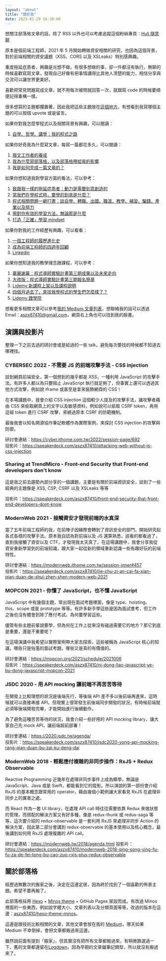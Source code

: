 ```yaml
---
layout: "about"
title: "關於我"
date: 2023-01-29 16:30:00
---
```


想關注部落格文章的話，除了 RSS 以外也可以考慮追蹤這個粉絲專頁：[Huli 隨意聊](https://www.facebook.com/huli.blog)

原本是個前端工程師，2021 年 5 月開始轉做資安相關的研究，也因為這個背景，對於前端相關的資安議題（XSS、CORS 以及 XSLeaks）特別感興趣。

重度拖延症患者，興趣是光想不做，有很多想做的事，卻一件都沒有執行。無聊的時候喜歡寫寫文章，發現自己好像有把事情講得比其他人清楚的能力，相信分享與交流可以讓世界更美好。

喜歡把常見問題寫成文章，就不用每次被問就回答一次，就跟寫 code 的時候要順便記得重構一樣。

很多想寫的主題都擱置著，因此我把這些主題放在[這個地方](https://github.com/aszx87410/blog/discussions)，有想看到我寫哪個主題的可以按個 upvote 或是留言。

如果你對我怎麼學程式以及相關背景有興趣，可以閱讀：

1. [自學、哲學、講學：我的程式之路](https://medium.com/hulis-blog/the-programming-journey-1-b9b19c0ef05b)

如果你好奇我為什麼寫文章，每寫一篇都花多久，可以閱讀：

1. [廢文工作者的養成](https://medium.com/@hulitw/%E5%BB%A2%E6%96%87%E5%B7%A5%E4%BD%9C%E8%80%85%E7%9A%84%E9%A4%8A%E6%88%90-d05a5b7e539)
2. [我為什麼寫部落格，以及部落格帶給我的影響](https://medium.com/@hulitw/blog-e7a23a74ae2b)
3. [我是如何完成一篇文章的？](https://medium.com/@hulitw/how-do-i-write-965328ae91fe)

如果你想知道我對學習方面的看法，可以參考：

1. [致跟我一樣的拖延症患者：動力是需要刻意創造的](https://medium.com/hulis-blog/procrastination-ba12754ada49)
2. [當我們在學程式時，要學的到底是什麼？](https://medium.com/@hulitw/learn-coding-9c572c2fb2)
3. [程式相關問題一網打盡：談自學、轉職、出國、職涯、教學、補習、騙錢、產業以及努力](https://medium.com/hulis-blog/qa-be72946f0b23)
4. [用對你有效的學習方法，無論那是什麼](https://medium.com/@hulitw/learning-c6656ef14cd4)
5. [打造「正確」學習 mindset](https://medium.com/@hulitw/mindset-36c163303217)

如果你對我的工作經歷有興趣，可以看看：

1. [一個工程師的履歷進化史](https://medium.com/hulis-blog/resume-evolution-4c337ff30729)
2. [成為前端工程師的四週年回顧](https://medium.com/hulis-blog/4-years-review-7fb7edc52687?source=friends_link&sk=8a0099e4e8a8245f93ed140444669cd2)
3. [Linkedin](http://goo.gl/ar5yhh)

如果你想知道我的教學理念跟課程，可以參考：

1. [華麗謝幕：程式導師實驗計畫第三期成果以及未來走向](https://medium.com/@hulitw/mentor-program-3rd-result-df178bb55f4)
2. [大改版：程式導師實驗計畫第三期報名簡章](https://medium.com/hulis-blog/mentor-program-3rd-47a2e85e33b3)
3. [Lidemy 新課程上架以及課程說明](https://medium.com/@hulitw/lidemy-courses-fda610c7ff9b)
4. [四個月過去了，來找我學程式的學生們怎麼樣了？](https://medium.com/hulis-blog/mentor-program-2nd-review-e7c15f24dfb8)
5. [Lidemy 鋰學院](https://lidemy.com)

想看更多相關文章可以參考[我的 Medium 文章列表](https://github.com/aszx87410/blog/blob/master/medium.md)，想聯絡我的話可以透過 Email：aszx87410@gmail.com，網頁右上角也可以找到我的臉書。

## 演講與投影片

整理一下之前去過的研討會或是給過的一些 talk，避免每次要找的時候都不知道去哪裡找。

### CYBERSEC 2022 - 不需要 JS 的前端攻擊手法 - CSS injection

談到網頁前端安全，第一個想到的幾乎都是 XSS，一種利用 JavaScript 的攻擊手法。有許多人都以為只要阻止 JavaScript 執行就足夠了，但事實上還可以透過其他方式攻擊，例如說 iframe 或甚至是拿來裝飾網頁的 CSS！

在本場講題中，我會介紹 CSS injection 這個較少人提及的攻擊手法，讓攻擊者藉由 CSS 來偷取網頁上的文字以及敏感資料，例如說可以偷取 CSRF token，再用這組 token 進行 CSRF 攻擊，來繞過原本 CSRF 的防範機制。

最後我會以知名開源協作筆記軟體作為實際案例，來探討 CSS injection 的攻擊與防禦。

研討會連結：https://cyber.ithome.com.tw/2022/session-page/692  
投影片：https://speakerdeck.com/aszx87410/attacking-web-without-js-css-injection

### Sharing at TrendMicro - Front-end Security that Front-end developers don't know

這是我之前去趨勢內部分享的一個講題，主要是有關於前端資訊安全，談到了一些經典的主題像是 XSS, CSP, CSRF 以及 XSLeaks 等等

投影片：https://speakerdeck.com/aszx87410/front-end-security-that-front-end-developers-dont-know

### ModernWeb 2021 - 接觸資安才發現前端的水真深

當了五年前端工程師的我，在前陣子因緣際會轉到了資訊安全的部門，開始研究起各式各樣的攻擊手法。原本我自認為對前端以及 JS 還算熟悉，該看的都看過了，直到我接觸了資安以及 CTF，才發現我太天真了。在這場講題中，我會分享我從資安重新學習到的前端知識，跟大家一起從新的領域重新認識一些有趣好玩的前端特性。

研討會連結：https://modernweb.ithome.com.tw/session-inner#457  
投影片：https://speakerdeck.com/aszx87410/jie-chu-zi-an-cai-fa-xian-qian-duan-de-shui-zhen-shen-modern-web-2021

### MOPCON 2021 - 你懂了 JavaScript，也不懂 JavaScript

JavaScript 中有幾個主題，常出現在面試考題裡面，像是 type、hoisting、this、scope 或是 prototype 等等。有許多新手學這些是因為面試會考，但工作之後也沒有體會到除了應付考試，為何要學習這些。

儘管有些主題前輩說要學，但為何在工作上從來沒有碰過需要它的地方？那它到底是重要，還是不重要呢？

在這場演講中我希望以實際案例帶大家去探索，這些被稱為 JavaScript 核心的知識，哪些只是俗濫的面試考題，哪些又是真的有價值的。

研討會連結：https://mopcon.org/2021/schedule/2021006  
投影片：https://speakerdeck.com/aszx87410/ni-dong-liao-javascript-ye-bu-dong-javascript-mopcon-2021

### JSDC 2020 - 用 API mocking 讓前端不再苦苦等待

在開發上比較理想的狀況是後端先行，等後端 API 差不多以後前端再進來，這時候就可以直接串接 API。但現實上很常發生前後端同步開發的狀況，有時候前端就必須等後端開發完畢，才能開始進行後續動作。

為了避免這種苦苦等待的狀況，我會介紹一些好用的 API mocking library，讓大家自己先 mock API，讓前端超前部署！

研討會連結：https://2020.jsdc.tw/agenda/  
投影片：https://speakerdeck.com/aszx87410/jsdc2020-yong-api-mocking-rang-qian-duan-bu-zai-ku-deng-dai

### ModernWeb 2018 - 輕鬆應付複雜的非同步操作：RxJS + Redux Observable

Reactive Programming 近幾年在處理非同步事件上成為顯學，無論是 JavaScript、Java 或是 Swift，都能看到它的蹤影。所以演說的第一部份會介紹 RxJS 的基本概念跟常用的 operator，藉由幾個小範例讓大家看見 RxJS 在處理非同步上的厲害之處。

而 React 作為一套 UI library，在處理 API call 時往往需要依靠 Redux 來做狀態的管理，而搭配的解決方案又有好多種，像是 redux-thunk 或 redux-saga 等等。這次要介紹的 redux-observable 是一套利用 RxJS 來處理非同步 Action 的解決方案，因此第二部分會講到 redux-observable 的基本使用以及核心概念，最後講到如何用 RxJS 處理複雜的 API call。

研討會連結：https://modernweb.tw/2018/agenda.html
投影片：https://speakerdeck.com/aszx87410/modernweb-2018-qing-song-ying-fu-fu-za-de-fei-tong-bu-cao-zuo-rxjs-plus-redux-observable


## 關於部落格

經歷過無數次的搬家之後，決定在這邊定居，因為終於找到了一個喜歡的佈景主題。希望不要再搬了。

此部落格採用 [Hexo](http://hexo.io/) + [Minos theme](http://github.com/ppoffice/hexo-theme-minos) + GitHub Pages 架設而成。有改過 Minos 裡面的一些東西，例如說字體大小、文章列表以及分類頁面等等，改過的版本在這邊：[aszx87410/hexo-theme-minos](https://github.com/aszx87410/hexo-theme-minos)。

這邊是跟技術比較相關的文章，其他文章會放在我的 [Medium](https://medium.com/@hulitw)，哪天如果 Medium 不幸倒掉，會把文章都搬過來這邊。

雖然說前面有提到「搬家」，但其實沒有把所有文章都搬過來，有稍微篩選過一下，舊的文章都還留在[Logdown](http://huli.logdown.com/)，因為早期的文章偏筆記類型，所以就沒有搬過來了。
